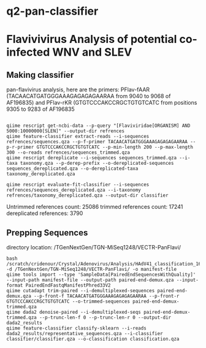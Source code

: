 # q2-pan-classifier
 # Flavivivirus Analysis of potential co-infected WNV and SLEV
 
 ## Making classifier
 pan-flavivirus analysis, here are the primers: PFlav-fAAR (TACAACATGATGGGAAAGAGAGAGAARAA from 9040 to 9068 of AF196835) and PFlav-rKR (GTGTCCCAKCCRGCTGTGTCATC from positions 9305 to 9283 of AF196835
 
 ```{bash}
 
 qiime rescript get-ncbi-data --p-query "[Flaviviridae[ORGANISM] AND 5000:10000000[SLEN]" --output-dir refrences
 qiime feature-classifier extract-reads --i-sequences refrences/sequences.qza --p-f-primer TACAACATGATGGGAAAGAGAGAGAARAA --p-r-primer GTGTCCCAKCCRGCTGTGTCATC --p-min-length 200 --p-max-length 300 --o-reads refrences/sequences_trimmed.qza
 qiime rescript dereplicate --i-sequences sequences_trimmed.qza --i-taxa taxonomy.qza --p-derep-prefix --o-dereplicated-sequences sequences_dereplicated.qza --o-dereplicated-taxa taxonomy_dereplicated.qza
 
 qiime rescript evaluate-fit-classifier --i-sequences refrences/sequences_dereplicated.qza --i-taxonomy refrences/taxonomy_dereplicated.qza --output-dir classifier
 ```
 
 Untrimmed references count: 25086
 trimmed references count: 17241
 dereplicated references: 3790
 
 
 ## Prepping Sequences
 
 directory location: /TGenNextGen/TGN-MiSeq1248/VECTR-PanFlavi/
  ```{bash}
 bash /scratch/cridenour/Crystal/Adenovirus/Analysis/HAdV41_classification_16May2022/scripts/make_manifest_file.sh -d /TGenNextGen/TGN-MiSeq1248/VECTR-PanFlavi/ -o manifest-file
 qiime tools import --type 'SampleData[PairedEndSequencesWithQuality]' --input-path manifest-file --output-path paired-end-demux.qza --input-format PairedEndFastqManifestPhred33V2
 qiime cutadapt trim-paired --i-demultiplexed-sequences paired-end-demux.qza --p-front-f TACAACATGATGGGAAAGAGAGAGAARAA --p-front-r GTGTCCCAKCCRGCTGTGTCATC --o-trimmed-sequences paired-end-demux-trimmed.qza
 qiime dada2 denoise-paired --i-demultiplexed-seqs paired-end-demux-trimmed.qza --p-trunc-len-f 0 --p-trunc-len-r 0 --output-dir dada2_results
 qiime feature-classifier classify-sklearn --i-reads dada2_results/representative_sequences.qza --i-classifier classifier/classifier.qza --o-classification classification.qza
 ```